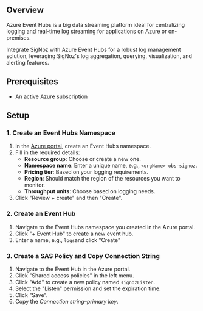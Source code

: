 ## Overview

Azure Event Hubs is a big data streaming platform ideal for centralizing logging and real-time log streaming for applications on Azure or on-premises.

Integrate SigNoz with Azure Event Hubs for a robust log management solution, leveraging SigNoz's log aggregation, querying, visualization, and alerting features.

## Prerequisites

- An active Azure subscription

## Setup

### 1. Create an Event Hubs Namespace

1. In the [Azure portal](https://portal.azure.com), create an Event Hubs namespace.
2. Fill in the required details:
    - **Resource group**: Choose or create a new one.
    - **Namespace name**: Enter a unique name, e.g., `<orgName>-obs-signoz`.
    - **Pricing tier**: Based on your logging requirements.
    - **Region**: Should match the region of the resources you want to monitor.
    - **Throughput units**: Choose based on logging needs.
3. Click "Review + create" and then "Create".

### 2. Create an Event Hub

1. Navigate to the Event Hubs namespace you created in the Azure portal.
2. Click "+ Event Hub" to create a new event hub.
3. Enter a name, e.g., `logs`and click "Create"

### 3. Create a SAS Policy and Copy Connection String

1. Navigate to the Event Hub in the Azure portal.
2. Click "Shared access policies" in the left menu.
3. Click "Add" to create a new policy named `signozListen`.
4. Select the "Listen" permission and set the expiration time.
5. Click "Save".
6. Copy the *Connection string–primary key*.

<!-- ### 4. Configure OpenTelemetry Integration

1. Add a new receiver to [Central Collector Setup](../collector-setup).
2. Configure the receiver with the Event Hubs namespace connection string and the event hub name.

### 5. Stream Logs to Event Hubs

1. Configure Azure services' diagnostic settings to forward logs to the Event Hub.
2. Ensure logs are in [Azure Common Log Format](https://learn.microsoft.com/en-us/azure/azure-monitor/essentials/resource-logs-schema).
3. Verify logs are streaming to Event Hubs and received by SigNoz.

For detailed instructions, refer to the Azure documentation: [Azure Event Hub](https://learn.microsoft.com/en-us/azure/event-hubs/event-hubs-create). -->

<!-- For more configuration options, see the [OpenTelemetry Documentation](https://github.com/open-telemetry/opentelemetry-collector-contrib/tree/main/receiver/azureeventhubreceiver). -->


